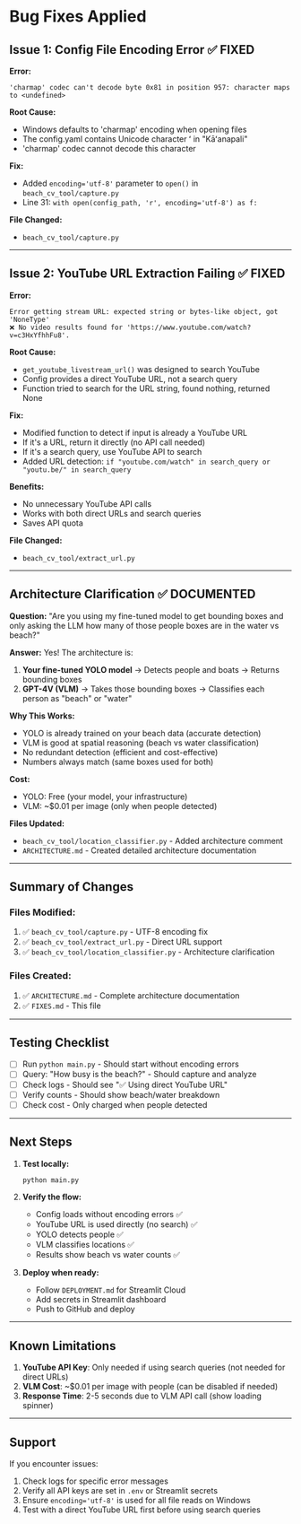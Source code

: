 # Bug Fixes Applied

## Issue 1: Config File Encoding Error ✅ FIXED

**Error:**
```
'charmap' codec can't decode byte 0x81 in position 957: character maps to <undefined>
```

**Root Cause:**
- Windows defaults to 'charmap' encoding when opening files
- The config.yaml contains Unicode character ʻ in "Kāʻanapali"
- 'charmap' codec cannot decode this character

**Fix:**
- Added `encoding='utf-8'` parameter to `open()` in `beach_cv_tool/capture.py`
- Line 31: `with open(config_path, 'r', encoding='utf-8') as f:`

**File Changed:**
- `beach_cv_tool/capture.py`

---

## Issue 2: YouTube URL Extraction Failing ✅ FIXED

**Error:**
```
Error getting stream URL: expected string or bytes-like object, got 'NoneType'
❌ No video results found for 'https://www.youtube.com/watch?v=c3HxYfhhFu8'.
```

**Root Cause:**
- `get_youtube_livestream_url()` was designed to search YouTube
- Config provides a direct YouTube URL, not a search query
- Function tried to search for the URL string, found nothing, returned None

**Fix:**
- Modified function to detect if input is already a YouTube URL
- If it's a URL, return it directly (no API call needed)
- If it's a search query, use YouTube API to search
- Added URL detection: `if "youtube.com/watch" in search_query or "youtu.be/" in search_query`

**Benefits:**
- No unnecessary YouTube API calls
- Works with both direct URLs and search queries
- Saves API quota

**File Changed:**
- `beach_cv_tool/extract_url.py`

---

## Architecture Clarification ✅ DOCUMENTED

**Question:**
"Are you using my fine-tuned model to get bounding boxes and only asking the LLM how many of those people boxes are in the water vs beach?"

**Answer:**
Yes! The architecture is:

1. **Your fine-tuned YOLO model** → Detects people and boats → Returns bounding boxes
2. **GPT-4V (VLM)** → Takes those bounding boxes → Classifies each person as "beach" or "water"

**Why This Works:**
- YOLO is already trained on your beach data (accurate detection)
- VLM is good at spatial reasoning (beach vs water classification)
- No redundant detection (efficient and cost-effective)
- Numbers always match (same boxes used for both)

**Cost:**
- YOLO: Free (your model, your infrastructure)
- VLM: ~$0.01 per image (only when people detected)

**Files Updated:**
- `beach_cv_tool/location_classifier.py` - Added architecture comment
- `ARCHITECTURE.md` - Created detailed architecture documentation

---

## Summary of Changes

### Files Modified:
1. ✅ `beach_cv_tool/capture.py` - UTF-8 encoding fix
2. ✅ `beach_cv_tool/extract_url.py` - Direct URL support
3. ✅ `beach_cv_tool/location_classifier.py` - Architecture clarification

### Files Created:
1. ✅ `ARCHITECTURE.md` - Complete architecture documentation
2. ✅ `FIXES.md` - This file

---

## Testing Checklist

- [ ] Run `python main.py` - Should start without encoding errors
- [ ] Query: "How busy is the beach?" - Should capture and analyze
- [ ] Check logs - Should see "✅ Using direct YouTube URL"
- [ ] Verify counts - Should show beach/water breakdown
- [ ] Check cost - Only charged when people detected

---

## Next Steps

1. **Test locally:**
   ```bash
   python main.py
   ```

2. **Verify the flow:**
   - Config loads without encoding errors ✅
   - YouTube URL is used directly (no search) ✅
   - YOLO detects people ✅
   - VLM classifies locations ✅
   - Results show beach vs water counts ✅

3. **Deploy when ready:**
   - Follow `DEPLOYMENT.md` for Streamlit Cloud
   - Add secrets in Streamlit dashboard
   - Push to GitHub and deploy

---

## Known Limitations

1. **YouTube API Key**: Only needed if using search queries (not needed for direct URLs)
2. **VLM Cost**: ~$0.01 per image with people (can be disabled if needed)
3. **Response Time**: 2-5 seconds due to VLM API call (show loading spinner)

---

## Support

If you encounter issues:
1. Check logs for specific error messages
2. Verify all API keys are set in `.env` or Streamlit secrets
3. Ensure `encoding='utf-8'` is used for all file reads on Windows
4. Test with a direct YouTube URL first before using search queries
